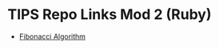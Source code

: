 # TIPS Repo Links Mod 2 (Ruby)

- [Fibonacci Algorithm](https://github.com/learn-co-curriculum/tips-mod-2-ruby-fibonacci/tree/master)
